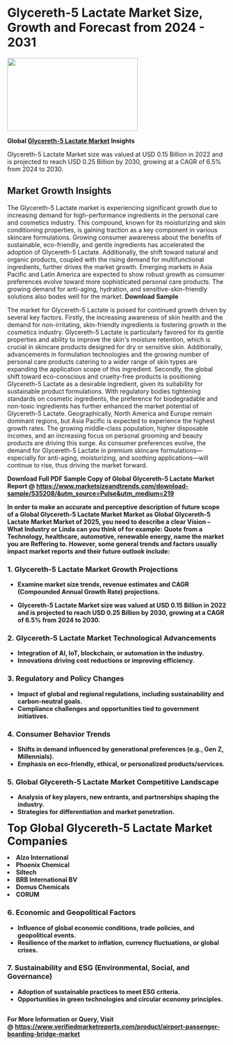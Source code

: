<H1>Glycereth-5 Lactate Market Size, Growth and Forecast from 2024 - 2031</H1><img class="aligncenter size-medium wp-image-584254" src="https://thirdeyenews.in/wp-content/uploads/2024/09/Global-Market-Research-300x168.jpeg" alt="" width="300" height="168" /><p><strong>Global&nbsp;<a href="https://www.marketsizeandtrends.com/download-sample/535208/&amp;utm_source=Pulse&amp;utm_medium=219">Glycereth-5 Lactate Market</a> Insights</strong></p><p>Glycereth-5 Lactate Market size was valued at USD 0.15 Billion in 2022 and is projected to reach USD 0.25 Billion by 2030, growing at a CAGR of 6.5% from 2024 to 2030.</p><p><h2>Market Growth Insights</h2> <p>The Glycereth-5 Lactate market is experiencing significant growth due to increasing demand for high-performance ingredients in the personal care and cosmetics industry. This compound, known for its moisturizing and skin conditioning properties, is gaining traction as a key component in various skincare formulations. Growing consumer awareness about the benefits of sustainable, eco-friendly, and gentle ingredients has accelerated the adoption of Glycereth-5 Lactate. Additionally, the shift toward natural and organic products, coupled with the rising demand for multifunctional ingredients, further drives the market growth. Emerging markets in Asia Pacific and Latin America are expected to show robust growth as consumer preferences evolve toward more sophisticated personal care products. The growing demand for anti-aging, hydration, and sensitive-skin-friendly solutions also bodes well for the market. <strong>Download Sample</strong> <p>The market for Glycereth-5 Lactate is poised for continued growth driven by several key factors. Firstly, the increasing awareness of skin health and the demand for non-irritating, skin-friendly ingredients is fostering growth in the cosmetics industry. Glycereth-5 Lactate is particularly favored for its gentle properties and ability to improve the skin's moisture retention, which is crucial in skincare products designed for dry or sensitive skin. Additionally, advancements in formulation technologies and the growing number of personal care products catering to a wider range of skin types are expanding the application scope of this ingredient. Secondly, the global shift toward eco-conscious and cruelty-free products is positioning Glycereth-5 Lactate as a desirable ingredient, given its suitability for sustainable product formulations. With regulatory bodies tightening standards on cosmetic ingredients, the preference for biodegradable and non-toxic ingredients has further enhanced the market potential of Glycereth-5 Lactate. Geographically, North America and Europe remain dominant regions, but Asia Pacific is expected to experience the highest growth rates. The growing middle-class population, higher disposable incomes, and an increasing focus on personal grooming and beauty products are driving this surge. As consumer preferences evolve, the demand for Glycereth-5 Lactate in premium skincare formulations—especially for anti-aging, moisturizing, and soothing applications—will continue to rise, thus driving the market forward. <strong></p><p><span class=""><strong>Download Full PDF Sample Copy of Global Glycereth-5 Lactate Market Report</strong> @ <a href="https://www.marketsizeandtrends.com/download-sample/535208/&amp;utm_source=Pulse&amp;utm_medium=219" target="_blank">https://www.marketsizeandtrends.com/download-sample/535208/&amp;utm_source=Pulse&amp;utm_medium=219</a></span></p><p>In order to make an accurate and perceptive description of future scope of a Global&nbsp;Glycereth-5 Lactate Market Market as Global&nbsp;Glycereth-5 Lactate Market Market of 2025, you need to describe a clear Vision &ndash; What Industry or Linda can you think of for example: Quote from a Technology, healthcare, automotive, renewable energy, name the market you are Reffering to. However, some general trends and factors usually impact market reports and their future outlook include:</p><h3>1.&nbsp;<strong>Glycereth-5 Lactate Market Growth Projections</strong></h3><ul><li>Examine market size trends, revenue estimates and CAGR (Compounded Annual Growth Rate) projections.</li><li><p>Glycereth-5 Lactate Market size was valued at USD 0.15 Billion in 2022 and is projected to reach USD 0.25 Billion by 2030, growing at a CAGR of 6.5% from 2024 to 2030.</p></li></ul><h3>2.&nbsp;<strong>Glycereth-5 Lactate Market Technological Advancements</strong></h3><ul><li>Integration of AI, IoT, blockchain, or automation in the industry.</li><li>Innovations driving cost reductions or improving efficiency.</li></ul><h3>3.&nbsp;<strong>Regulatory and Policy Changes</strong></h3><ul><li>Impact of global and regional regulations, including sustainability and carbon-neutral goals.</li><li>Compliance challenges and opportunities tied to government initiatives.</li></ul><h3>4.&nbsp;<strong>Consumer Behavior Trends</strong></h3><ul><li>Shifts in demand influenced by generational preferences (e.g., Gen Z, Millennials).</li><li>Emphasis on eco-friendly, ethical, or personalized products/services.</li></ul><h3>5.&nbsp;<strong>Global Glycereth-5 Lactate Market Competitive Landscape</strong></h3><ul><li>Analysis of key players, new entrants, and partnerships shaping the industry.</li><li>Strategies for differentiation and market penetration.</li></ul><p data-pm-slice="1 1 []"><span style="color: inherit; font-family: inherit; font-size: 25px;">Top Global Glycereth-5 Lactate Market Companies</span></p><div class="" data-test-id=""><p><li>Alzo International</li><li> Phoenix Chemical</li><li> Siltech</li><li> BRB International BV</li><li> Domus Chemicals</li><li> CORUM</li></p></div><h3>6.&nbsp;<strong>Economic and Geopolitical Factors</strong></h3><ul><li>Influence of global economic conditions, trade policies, and geopolitical events.</li><li>Resilience of the market to inflation, currency fluctuations, or global crises.</li></ul><h3>7.&nbsp;<strong>Sustainability and ESG (Environmental, Social, and Governance)</strong></h3><ul><li>Adoption of sustainable practices to meet ESG criteria.</li><li>Opportunities in green technologies and circular economy principles.</li></ul><h2><strong style="font-size: 14px;">For More Information or Query, Visit @&nbsp;</strong><a style="background-color: #ffffff; font-size: 14px;" href="https://www.marketsizeandtrends.com/report/glycereth-5-lactate-market/" target="_blank">https://www.verifiedmarketreports.com/product/airport-passenger-boarding-bridge-market</a></h2>
